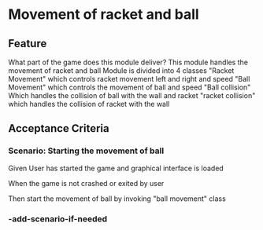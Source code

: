 # Movement of racket and ball

## Feature

What part of the game does this module deliver?
This module handles the movement of racket and ball
Module is divided into 4 classes
"Racket Movement" which controls racket movement left and right and speed
"Ball Movement" which controls the movement of ball and speed
"Ball collision" Which handles the collision of ball with the wall and racket
"racket collision" which handles the collision of racket with the wall

## Acceptance Criteria

### Scenario: Starting the movement of ball

  Given User has started the game and graphical interface is loaded

  When the game is not crashed or exited by user

  Then start the movement of ball by invoking "ball movement" class

### -add-scenario-if-needed
